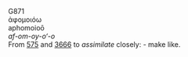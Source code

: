 <body>
  <p>G871<br>  ἀφομοιόω  <br> aphomoioō  <br><i>af-om-oy-o‘-o </i><br>From <a href="g0575.htm">575</a> and <a href="g3666.htm">3666</a>  to <i>assimilate</i> closely: - make like.<br></p>
 </body>